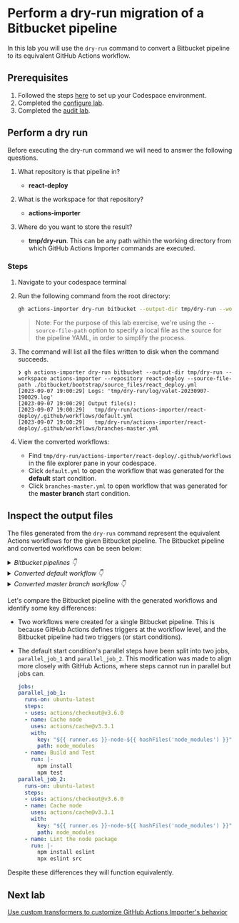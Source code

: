 # Perform a dry-run migration of a Bitbucket pipeline

In this lab you will use the `dry-run` command to convert a Bitbucket pipeline to its equivalent GitHub Actions workflow.

## Prerequisites

1. Followed the steps [here](./readme.md#configure-your-codespace) to set up your Codespace environment.
2. Completed the [configure lab](./1-configure.md#configuring-credentials).
3. Completed the [audit lab](./2-audit.md).

## Perform a dry run

Before executing the dry-run command we will need to answer the following questions.

1. What repository is that pipeline in?
    - __react-deploy__

2. What is the workspace for that repository?
    - __actions-importer__

3. Where do you want to store the result?
    - __tmp/dry-run__. This can be any path within the working directory from which GitHub Actions Importer commands are executed.

### Steps

1. Navigate to your codespace terminal
2. Run the following command from the root directory:

    ```bash
    gh actions-importer dry-run bitbucket --output-dir tmp/dry-run --workspace actions-importer --repository react-deploy --source-file-path ./bitbucket/bootstrap/source_files/react_deploy.yml
    ```
    >Note: For the purpose of this lab exercise, we're using the `--source-file-path` option to specify a local file as the source for the pipeline YAML, in order to simplify the process.

3. The command will list all the files written to disk when the command succeeds.

    ```console
    ❯ gh actions-importer dry-run bitbucket --output-dir tmp/dry-run --workspace actions-importer --repository react-deploy --source-file-path ./bitbucket/bootstrap/source_files/react_deploy.yml 
    [2023-09-07 19:00:29] Logs: 'tmp/dry-run/log/valet-20230907-190029.log'         
    [2023-09-07 19:00:29] Output file(s):                                           
    [2023-09-07 19:00:29]   tmp/dry-run/actions-importer/react-deploy/.github/workflows/default.yml
    [2023-09-07 19:00:29]   tmp/dry-run/actions-importer/react-deploy/.github/workflows/branches-master.yml
    ```

4. View the converted workflows:
    - Find `tmp/dry-run/actions-importer/react-deploy/.github/workflows` in the file explorer pane in your codespace.
    - Click `default.yml` to open the workflow that was generated for the __default__ start condition.
    - Click `branches-master.yml` to open workflow that was generated for the __master branch__ start condition.

## Inspect the output files

The files generated from the `dry-run` command represent the equivalent Actions workflows for the given Bitbucket pipeline. The Bitbucket pipeline and converted workflows can be seen below:

<details>
  <summary><em>Bitbucket pipelines 👇</em></summary>

```yaml
pipelines:
  default:
    - parallel:
      - step:
          name: Build and Test
          caches:
            - node
          script:
            - npm install
            - npm test
      - step:
          name: Lint the node package
          script:
            - npm install eslint
            - npx eslint src
          caches:
            - node
  branches:
    master:
      - parallel:
        - step:
            name: Build and Test
            caches:
              - node
            script:
              - npm install
              - npm test
              - npm run build
            artifacts:
              - build/**
        - step:
            name: Security Scan
            script:
              - pipe: atlassian/git-secrets-scan:0.5.1
      - step:
          name: Deploy to Production
          deployment: Production
          trigger: manual
          clone:
            enabled: false
          script:
            - pipe: atlassian/aws-s3-deploy:1.1.0
              variables:
                AWS_ACCESS_KEY_ID: $AWS_ACCESS_KEY_ID
                AWS_SECRET_ACCESS_KEY: $AWS_SECRET_ACCESS_KEY
                AWS_DEFAULT_REGION: $AWS_DEFAULT_REGION
                S3_BUCKET: 'my-bucket-name'
                LOCAL_PATH: 'build'
            - pipe: atlassian/aws-cloudfront-invalidate:0.6.0
              variables:
                AWS_ACCESS_KEY_ID: $AWS_ACCESS_KEY_ID
                AWS_SECRET_ACCESS_KEY: $AWS_SECRET_ACCESS_KEY
                AWS_DEFAULT_REGION: $AWS_DEFAULT_REGION
                DISTRIBUTION_ID: '123xyz'
```

</details>

<details>
  <summary><em>Converted default workflow 👇</em></summary>

default.yml
```yaml
name: default
on:
  push:
    branches:
    - "!master"
jobs:
  parallel_job_1:
    runs-on: ubuntu-latest
    steps:
    - uses: actions/checkout@v3.6.0
    - name: Cache node
      uses: actions/cache@v3.3.1
      with:
        key: "${{ runner.os }}-node-${{ hashFiles('node_modules') }}"
        path: node_modules
    - name: Build and Test
      run: |-
        npm install
        npm test
  parallel_job_2:
    runs-on: ubuntu-latest
    steps:
    - uses: actions/checkout@v3.6.0
    - name: Cache node
      uses: actions/cache@v3.3.1
      with:
        key: "${{ runner.os }}-node-${{ hashFiles('node_modules') }}"
        path: node_modules
    - name: Lint the node package
      run: |-
        npm install eslint
        npx eslint src

```

</details>

<details>
  <summary><em>Converted master branch workflow 👇</em></summary>

default.yml
```yaml
name: branches-master
on:
  push:
    branches: master
jobs:
  parallel_job_1:
    runs-on: ubuntu-latest
    steps:
    - uses: actions/checkout@v3.6.0
    - name: Cache node
      uses: actions/cache@v3.3.1
      with:
        key: "${{ runner.os }}-node-${{ hashFiles('node_modules') }}"
        path: node_modules
    - name: Build and Test
      run: |-
        npm install
        npm test
        npm run build
    - uses: actions/upload-artifact@v3.1.1
      with:
        name: parallel_job_1
        path: build/**
  parallel_job_2:
    runs-on: ubuntu-latest
    steps:
    - uses: actions/checkout@v3.6.0
    - uses: actions/checkout@v3.6.0
      with:
        path: git-secrets
        repository: awslabs/git-secrets
    - run: |
        cd git-secrets
        sudo make install
        git secrets --register-aws --global
        cd ..
    # This transformed result does custom secret scanning using AWS, however the recommended way
    # to do this is to use the GitHub secret scanning feature.
    # See https://docs.github.com/en/code-security/secret-scanning/protecting-pushes-with-secret-scanning for more information.
    - run: git secrets --scan --recursive .
  step_job_3:
    runs-on: ubuntu-latest
    environment:
      name: Production
    needs:
    - parallel_job_2
    - parallel_job_1
    steps:
    - uses: actions/checkout@v3.6.0
    - uses: aws-actions/configure-aws-credentials@v3.0.1
      with:
        aws-access-key-id: "$AWS_ACCESS_KEY_ID"
        aws-secret-access-key: "$AWS_SECRET_ACCESS_KEY"
        aws-region: "$AWS_DEFAULT_REGION"
    - uses: actions/download-artifact@v3.0.1
      with:
        name: parallel_job_1
    - run: aws s3 sync build s3://my-bucket-name
    - name: Invalidate Cloudfront Distribution
      run: aws cloudfront create-invalidation --distribution-id 123xyz
```

</details>

Let's compare the Bitbucket pipeline with the generated workflows and identify some key differences:

- Two workflows were created for a single Bitbucket pipeline. This is because GitHub Actions defines triggers at the workflow level, and the Bitbucket pipeline had two triggers (or start conditions).

- The default start condition's parallel steps have been split into two jobs, `parallel_job_1` and `parallel_job_2`. This modification was made to align more closely with GitHub Actions, where steps cannot run in parallel but jobs can.

  ```yaml
  jobs:
  parallel_job_1:
    runs-on: ubuntu-latest
    steps:
    - uses: actions/checkout@v3.6.0
    - name: Cache node
      uses: actions/cache@v3.3.1
      with:
        key: "${{ runner.os }}-node-${{ hashFiles('node_modules') }}"
        path: node_modules
    - name: Build and Test
      run: |-
        npm install
        npm test
  parallel_job_2:
    runs-on: ubuntu-latest
    steps:
    - uses: actions/checkout@v3.6.0
    - name: Cache node
      uses: actions/cache@v3.3.1
      with:
        key: "${{ runner.os }}-node-${{ hashFiles('node_modules') }}"
        path: node_modules
    - name: Lint the node package
      run: |-
        npm install eslint
        npx eslint src
  ```

Despite these differences they will function equivalently.
## Next lab

[Use custom transformers to customize GitHub Actions Importer's behavior](./5-custom-transformers.md)
